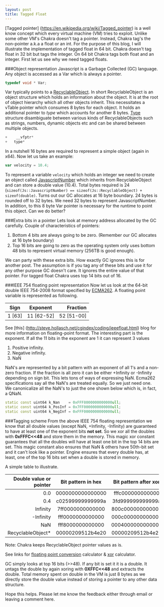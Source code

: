 ```yaml
---
layout: post
title: Tagged Float
---
```


[Tagged pointer] (https://en.wikipedia.org/wiki/Tagged_pointer) is a well know concept which every virtual machine (VM) tries to exploit. Unlike some other VM's Chakra doesn't tag a pointer. Instead, Chakra tag's the non-pointer a.k.a a float or an int. For the purpose of this blog, I will illustrate the implementation of tagged float in 64 bit. Chakra doesn't tag float in 32 bit but tags the integer. On 64 bit Chakra tags both float and an integer. First let us see why we need tagged floats.

###Object representation
Javascript is a Garbage Collected (GC) language. Any object is accessed as a Var which is always a pointer.

```C++
typedef void * Var;
``` 

Var typically points to a [RecyclableObject](https://github.com/Microsoft/ChakraCore/blob/master/lib/Runtime/Types/RecyclableObject.h#L191). In short RecyclableObject is an object structure which holds an information about the object. It is at the root of object hierarchy which all other objects inherit. This necessitates a vTable pointer which consumes 8 bytes for each object. It holds an additional pointer to _type_ which accounts for another 8 bytes. [Type](https://github.com/Microsoft/ChakraCore/blob/master/lib/Runtime/Types/Type.h#L22) structure disambiguate between various kinds of RecyclableObjects such as strings, numbers, dynamic objects etc and can be shared between multiple objects.  

```c++
+    __vfptr*    
+   type*  
```

In a nutshell 16 bytes are required to represent a simple object (again in x64).  Now let us take an example: 

```js
var velocity = 10.4;
```

To represent a variable `velocity` which holds an integer we need to create an object called [JavascriptNumber](https://github.com/Microsoft/ChakraCore/blob/master/lib/Runtime/Library/JavascriptNumber.h) which inherits from RecyclableObject and can store a double value (10.4). Total bytes required is 24 (`sizeof(Js::JavascriptNumber) == sizeof(Js::RecyclableObject) + sizeof(double)`. Turns out our GC allocates at 16 byte boundary. 24 bytes is rounded off to 32 bytes. We need 32 bytes to represent JavascriptNumber. In addition, to this 8 byte Var pointer is necessary for the runtime to point this object. Can we do better?

###Extra bits in a pointer
Lets look at memory address allocated by the GC carefully.
Couple of characteristics of pointers:

 1. Bottom 4 bits are always going to be zero. (Remember our GC allocates at 16 byte boundary)
 2. Top 16 bits are going to zero as the operating system only uses bottom 48 bits to represent virtual memory (256TB is good enough).
 
We can party with these extra bits. How exactly GC ignores this is for another post. The assumption is if you tag any of these bits and use it for any other purpose GC doesn't care. It ignores the entire value of that pointer. For tagged float Chakra uses top 14 bits out of 16.

###IEEE 754 floating point representation
Now let us look at the 64-bit double IEEE 754-2008 format specified by [ECMA262](http://tc39.github.io/ecma262/#sec-ecmascript-language-types-number-type).
A floating point variable is represented as following.

|Sign|Exponent|Fraction|
|----|:------:|-------:|
|1 [63]|11 [62-52]|52 [51-00]|

See [this] (http://steve.hollasch.net/cgindex/coding/ieeefloat.html) blog for more information on floating-point format. The interesting part is the exponent. If all the 11 bits in the exponent are 1 it can represent 3 values
1. Positive infinity.
2. Negative infinity.
3. NaN

NaN's are represented by a bit pattern with an exponent of all 1's and a non-zero fraction. If the fraction is all zero it can be either +Infinity or -Infinity depending on sign bit. This lets tons of ways of expressing NaN. Ecma262 specifications say all the NaN's are treated equally. So we just need one. We canonicalize all the NaN's to just the one shown below which is, in fact, a QNaN. 

```C++
static const uint64 k_Nan    = 0xFFF8000000000000ull;
static const uint64 k_PosInf = 0x7FF0000000000000ull;
static const uint64 k_NegInf = 0xFFF0000000000000ull;
```

###Tagging scheme
From the above IEEE 754 floating representation we know that all double values (except NaN, +Infinity, -Infinity) are guaranteed to have at least one of the exponent bits **not set**. So we xor all the doubles with **0xFFFC<<48** and store them in the memory. This magic xor constant guarantees that all the doubles will have at least one bit in the top 14 bits are set. This magic constant also ensures that NaN & others have 50th-bit set and it can't look like a pointer. Engine ensures that every double has, at least, one of the top 16 bits set when a double is stored in memory. 

A simple table to illustrate.

|Double value or pointer|Bit pattern in hex|Bit pattern after xor|
|---:|:---:|:---:|
|0.0|0000000000000000|fffc000000000000|
|0.4|c02599999999999a|3fd999999999999a|
|Infinity|7ff0000000000000|800c000000000000|
|-Infinity|fff0000000000000|000c000000000000|
|NaN|fff8000000000000|0004000000000000|
|RecyclableObject*|00000209512b4e20|00000209512b4e20|

Note: Chakra keeps RecyclableObject pointer values as is. 

See links for [floating point conversion](http://babbage.cs.qc.edu/courses/cs341/IEEE-754.html) calculator & [xor](http://xor.pw/) calculator.

GC simply looks at top 16 bits (>>48). If any bit is set it it is a double. It untags the double by again xoring with **0XFFC<<48** and extracts the double. Total memory spent on double in the VM is just 8 bytes as we directly store the double value instead of storing a pointer to any other data structure.

Hope this helps. Please let me know the feedback either through email or leaving a comment here. 

